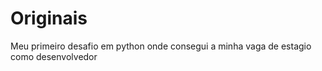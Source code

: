 # Originais
Meu primeiro desafio em python onde consegui a minha vaga de estagio como desenvolvedor
